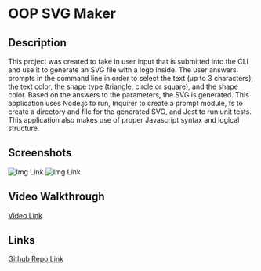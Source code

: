 # OOP SVG Maker

## Description
This project was created to take in user input that is submitted into the CLI and use it to generate an SVG file with a logo inside. The user answers prompts in the command line in order to select the text (up to 3 characters), the text color, the shape type (triangle, circle or square), and the shape color. Based on the answers to the parameters, the SVG is generated. This application uses Node.js to run, Inquirer to create a prompt module, fs to create a directory and file for the generated SVG, and Jest to run unit tests. This application also makes use of proper Javascript syntax and logical structure. 

## Screenshots
![Img Link]("./assets/images/svg-demo-screenshot-1")
![Img Link]("./assets/images/svg-demo-screenshot-2")

## Video Walkthrough
[Video Link]("https://drive.google.com/file/d/1NUcYap6O6h9NBvMKLE65uh8rZcThjuXY/view")

## Links
[Github Repo Link](https://github.com/sailorshy94/OOP-SVGmaker)  